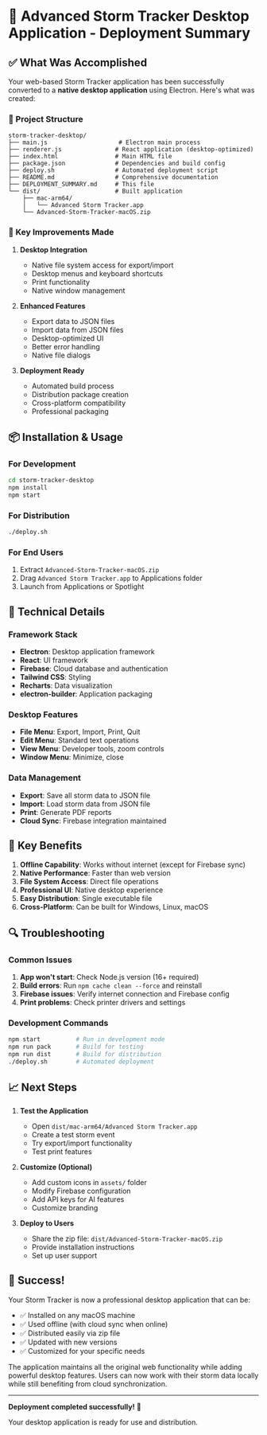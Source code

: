 # 🎉 Advanced Storm Tracker Desktop Application - Deployment Summary

## ✅ What Was Accomplished

Your web-based Storm Tracker application has been successfully converted to a **native desktop application** using Electron. Here's what was created:

### 📁 Project Structure
```
storm-tracker-desktop/
├── main.js                    # Electron main process
├── renderer.js               # React application (desktop-optimized)
├── index.html                # Main HTML file
├── package.json              # Dependencies and build config
├── deploy.sh                 # Automated deployment script
├── README.md                 # Comprehensive documentation
├── DEPLOYMENT_SUMMARY.md     # This file
└── dist/                     # Built application
    ├── mac-arm64/
    │   └── Advanced Storm Tracker.app
    └── Advanced-Storm-Tracker-macOS.zip
```

### 🚀 Key Improvements Made

1. **Desktop Integration**
   - Native file system access for export/import
   - Desktop menus and keyboard shortcuts
   - Print functionality
   - Native window management

2. **Enhanced Features**
   - Export data to JSON files
   - Import data from JSON files
   - Desktop-optimized UI
   - Better error handling
   - Native file dialogs

3. **Deployment Ready**
   - Automated build process
   - Distribution package creation
   - Cross-platform compatibility
   - Professional packaging

## 📦 Installation & Usage

### For Development
```bash
cd storm-tracker-desktop
npm install
npm start
```

### For Distribution
```bash
./deploy.sh
```

### For End Users
1. Extract `Advanced-Storm-Tracker-macOS.zip`
2. Drag `Advanced Storm Tracker.app` to Applications folder
3. Launch from Applications or Spotlight

## 🔧 Technical Details

### Framework Stack
- **Electron**: Desktop application framework
- **React**: UI framework
- **Firebase**: Cloud database and authentication
- **Tailwind CSS**: Styling
- **Recharts**: Data visualization
- **electron-builder**: Application packaging

### Desktop Features
- **File Menu**: Export, Import, Print, Quit
- **Edit Menu**: Standard text operations
- **View Menu**: Developer tools, zoom controls
- **Window Menu**: Minimize, close

### Data Management
- **Export**: Save all storm data to JSON file
- **Import**: Load storm data from JSON file
- **Print**: Generate PDF reports
- **Cloud Sync**: Firebase integration maintained

## 🎯 Key Benefits

1. **Offline Capability**: Works without internet (except for Firebase sync)
2. **Native Performance**: Faster than web version
3. **File System Access**: Direct file operations
4. **Professional UI**: Native desktop experience
5. **Easy Distribution**: Single executable file
6. **Cross-Platform**: Can be built for Windows, Linux, macOS

## 🔍 Troubleshooting

### Common Issues
1. **App won't start**: Check Node.js version (16+ required)
2. **Build errors**: Run `npm cache clean --force` and reinstall
3. **Firebase issues**: Verify internet connection and Firebase config
4. **Print problems**: Check printer drivers and settings

### Development Commands
```bash
npm start          # Run in development mode
npm run pack       # Build for testing
npm run dist       # Build for distribution
./deploy.sh        # Automated deployment
```

## 📈 Next Steps

1. **Test the Application**
   - Open `dist/mac-arm64/Advanced Storm Tracker.app`
   - Create a test storm event
   - Try export/import functionality
   - Test print features

2. **Customize (Optional)**
   - Add custom icons in `assets/` folder
   - Modify Firebase configuration
   - Add API keys for AI features
   - Customize branding

3. **Deploy to Users**
   - Share the zip file: `dist/Advanced-Storm-Tracker-macOS.zip`
   - Provide installation instructions
   - Set up user support

## 🎊 Success!

Your Storm Tracker is now a professional desktop application that can be:
- ✅ Installed on any macOS machine
- ✅ Used offline (with cloud sync when online)
- ✅ Distributed easily via zip file
- ✅ Updated with new versions
- ✅ Customized for your specific needs

The application maintains all the original web functionality while adding powerful desktop features. Users can now work with their storm data locally while still benefiting from cloud synchronization.

---

**Deployment completed successfully!** 🚀

Your desktop application is ready for use and distribution. 